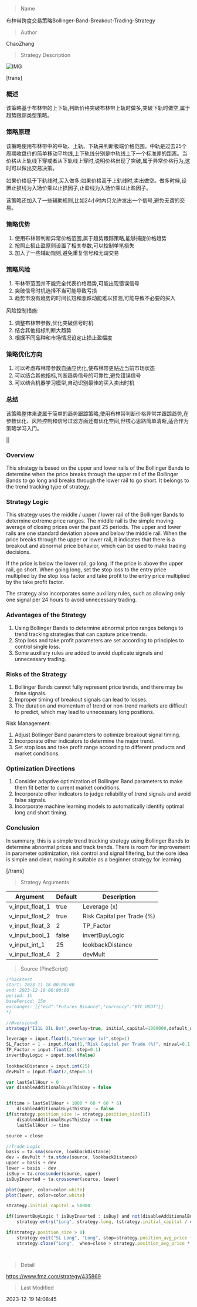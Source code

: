 
> Name

布林带跨度交易策略Bollinger-Band-Breakout-Trading-Strategy

> Author

ChaoZhang

> Strategy Description

![IMG](https://www.fmz.com/upload/asset/15d8d64ac021fd2c2a8.png)

[trans]

### 概述

该策略基于布林带的上下轨,判断价格突破布林带上轨时做多,突破下轨时做空,属于趋势跟踪类型策略。

### 策略原理

该策略使用布林带中的中轨、上轨、下轨来判断极端价格范围。中轨是过去25个周期收盘价的简单移动平均线,上下轨线分别是中轨线上下一个标准差的距离。当价格从上轨线下穿或者从下轨线上穿时,说明价格出现了突破,属于异常价格行为,这时可以做出交易决策。

如果价格低于下轨线时,买入做多;如果价格高于上轨线时,卖出做空。做多时候,设置止损线为入场价乘以止损因子,止盈线为入场价乘以止盈因子。

该策略还加入了一些辅助规则,比如24小时内只允许发出一个信号,避免无谓的交易。

### 策略优势

1. 使用布林带判断异常价格范围,属于趋势跟踪策略,能够捕捉价格趋势
2. 按照止损止盈原则设置了相关参数,可以控制单笔损失
3. 加入了一些辅助规则,避免重复信号和无谓交易

### 策略风险

1. 布林带范围并不能完全代表价格趋势,可能出现错误信号
2. 突破信号时机选择不当可能导致亏损
3. 趋势市没有趋势的时间长短和涨跌动能难以预测,可能导致不必要的买入

风险控制措施:

1. 调整布林带参数,优化突破信号时机
2. 结合其他指标判断大趋势
3. 根据不同品种和市场情况设定止损止盈幅度

### 策略优化方向  

1. 可以考虑布林带参数自适应优化,使布林带更贴近当前市场状态
2. 可以结合其他指标,判断趋势信号的可靠性,避免错误信号
3. 可以结合机器学习模型,自动识别最佳的买入卖出时机

### 总结

该策略整体来说属于简单的趋势跟踪策略,使用布林带判断价格异常并跟踪趋势,在参数优化、风险控制和信号过滤方面还有优化空间,但核心思路简单清晰,适合作为策略学习入门。

||

### Overview

This strategy is based on the upper and lower rails of the Bollinger Bands to determine when the price breaks through the upper rail of the Bollinger Bands to go long and breaks through the lower rail to go short. It belongs to the trend tracking type of strategy.

### Strategy Logic

This strategy uses the middle / upper / lower rail of the Bollinger Bands to determine extreme price ranges. The middle rail is the simple moving average of closing prices over the past 25 periods. The upper and lower rails are one standard deviation above and below the middle rail. When the price breaks through the upper or lower rail, it indicates that there is a breakout and abnormal price behavior, which can be used to make trading decisions.  

If the price is below the lower rail, go long. If the price is above the upper rail, go short. When going long, set the stop loss to the entry price multiplied by the stop loss factor and take profit to the entry price multiplied by the take profit factor.

The strategy also incorporates some auxiliary rules, such as allowing only one signal per 24 hours to avoid unnecessary trading.

### Advantages of the Strategy

1. Using Bollinger Bands to determine abnormal price ranges belongs to trend tracking strategies that can capture price trends.
2. Stop loss and take profit parameters are set according to principles to control single loss.
3. Some auxiliary rules are added to avoid duplicate signals and unnecessary trading.

### Risks of the Strategy  

1. Bollinger Bands cannot fully represent price trends, and there may be false signals.  
2. Improper timing of breakout signals can lead to losses.
3. The duration and momentum of trend or non-trend markets are difficult to predict, which may lead to unnecessary long positions.

Risk Management:

1. Adjust Bollinger Band parameters to optimize breakout signal timing.
2. Incorporate other indicators to determine the major trend.  
3. Set stop loss and take profit range according to different products and market conditions.

### Optimization Directions

1. Consider adaptive optimization of Bollinger Band parameters to make them fit better to current market conditions.
2. Incorporate other indicators to judge reliability of trend signals and avoid false signals.
3. Incorporate machine learning models to automatically identify optimal long and short timing.

### Conclusion

In summary, this is a simple trend tracking strategy using Bollinger Bands to determine abnormal prices and track trends. There is room for improvement in parameter optimization, risk control and signal filtering, but the core idea is simple and clear, making it suitable as a beginner strategy for learning.

[/trans]

> Strategy Arguments



|Argument|Default|Description|
|----|----|----|
|v_input_float_1|true|Leverage (x)|
|v_input_float_2|true|Risk Capital per Trade (%)|
|v_input_float_3|2|TP_Factor|
|v_input_bool_1|false|invertBuyLogic|
|v_input_int_1|25|lookbackDistance|
|v_input_float_4|2|devMult|


> Source (PineScript)

``` javascript
/*backtest
start: 2023-11-18 00:00:00
end: 2023-12-18 00:00:00
period: 1h
basePeriod: 15m
exchanges: [{"eid":"Futures_Binance","currency":"BTC_USDT"}]
*/

//@version=5
strategy("I11L OIL Bot",overlay=true, initial_capital=1000000,default_qty_value=1000000,default_qty_type=strategy.cash,commission_type=strategy.commission.percent,commission_value=0.00)

leverage = input.float(1,"Leverage (x)",step=1)
SL_Factor = 1 - input.float(1,"Risk Capital per Trade (%)", minval=0.1, maxval=100, step=0.05) / 100 / leverage
TP_Factor = input.float(2, step=0.1)
invertBuyLogic = input.bool(false)
 
lookbackDistance = input.int(25)
devMult = input.float(2,step=0.1)

var lastSellHour = 0
var disableAdditionalBuysThisDay = false


if(time > lastSellHour + 1000 * 60 * 60 * 6)
    disableAdditionalBuysThisDay := false
if(strategy.position_size != strategy.position_size[1])
    disableAdditionalBuysThisDay := true
    lastSellHour := time

source = close

//Trade Logic
basis = ta.sma(source, lookbackDistance)
dev = devMult * ta.stdev(source, lookbackDistance)
upper = basis + dev
lower = basis - dev
isBuy = ta.crossunder(source, upper)
isBuyInverted = ta.crossover(source, lower)

plot(upper, color=color.white)
plot(lower, color=color.white)

strategy.initial_capital = 50000

if((invertBuyLogic ? isBuyInverted : isBuy) and not(disableAdditionalBuysThisDay))
    strategy.entry("Long", strategy.long, (strategy.initial_capital / close) * leverage)

if(strategy.position_size > 0)
    strategy.exit("SL Long", "Long", stop=strategy.position_avg_price * SL_Factor)
    strategy.close("Long",  when=close > strategy.position_avg_price * (1 + (1 - SL_Factor) * TP_Factor), comment="TP Long")




```

> Detail

https://www.fmz.com/strategy/435869

> Last Modified

2023-12-19 14:08:45

